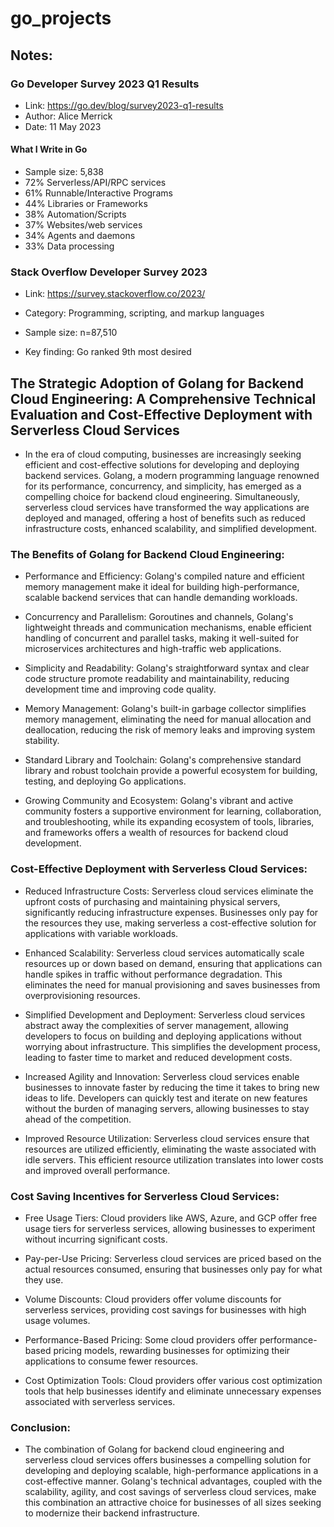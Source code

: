 # go_projects

## Notes: 

### Go Developer Survey 2023 Q1 Results
- Link: https://go.dev/blog/survey2023-q1-results
- Author: Alice Merrick
- Date: 11 May 2023

#### What I Write in Go
- Sample size: 5,838
- 72% Serverless/API/RPC services
- 61% Runnable/Interactive Programs
- 44% Libraries or Frameworks
- 38% Automation/Scripts
- 37% Websites/web services
- 34% Agents and daemons
- 33% Data processing

### Stack Overflow Developer Survey 2023
- Link: https://survey.stackoverflow.co/2023/
- Category: Programming, scripting, and markup languages
- Sample size: n=87,510

- Key finding: Go ranked 9th most desired

## The Strategic Adoption of Golang for Backend Cloud Engineering: A Comprehensive Technical Evaluation and Cost-Effective Deployment with Serverless Cloud Services

- In the era of cloud computing, businesses are increasingly seeking efficient and cost-effective solutions for developing and deploying backend services. Golang, a modern programming language renowned for its performance, concurrency, and simplicity, has emerged as a compelling choice for backend cloud engineering. Simultaneously, serverless cloud services have transformed the way applications are deployed and managed, offering a host of benefits such as reduced infrastructure costs, enhanced scalability, and simplified development.

### The Benefits of Golang for Backend Cloud Engineering:

- Performance and Efficiency: Golang's compiled nature and efficient memory management make it ideal for building high-performance, scalable backend services that can handle demanding workloads.

- Concurrency and Parallelism: Goroutines and channels, Golang's lightweight threads and communication mechanisms, enable efficient handling of concurrent and parallel tasks, making it well-suited for microservices architectures and high-traffic web applications.

- Simplicity and Readability: Golang's straightforward syntax and clear code structure promote readability and maintainability, reducing development time and improving code quality.

- Memory Management: Golang's built-in garbage collector simplifies memory management, eliminating the need for manual allocation and deallocation, reducing the risk of memory leaks and improving system stability.

- Standard Library and Toolchain: Golang's comprehensive standard library and robust toolchain provide a powerful ecosystem for building, testing, and deploying Go applications.

- Growing Community and Ecosystem: Golang's vibrant and active community fosters a supportive environment for learning, collaboration, and troubleshooting, while its expanding ecosystem of tools, libraries, and frameworks offers a wealth of resources for backend cloud development.

### Cost-Effective Deployment with Serverless Cloud Services:

- Reduced Infrastructure Costs: Serverless cloud services eliminate the upfront costs of purchasing and maintaining physical servers, significantly reducing infrastructure expenses. Businesses only pay for the resources they use, making serverless a cost-effective solution for applications with variable workloads.

- Enhanced Scalability: Serverless cloud services automatically scale resources up or down based on demand, ensuring that applications can handle spikes in traffic without performance degradation. This eliminates the need for manual provisioning and saves businesses from overprovisioning resources.

- Simplified Development and Deployment: Serverless cloud services abstract away the complexities of server management, allowing developers to focus on building and deploying applications without worrying about infrastructure. This simplifies the development process, leading to faster time to market and reduced development costs.

- Increased Agility and Innovation: Serverless cloud services enable businesses to innovate faster by reducing the time it takes to bring new ideas to life. Developers can quickly test and iterate on new features without the burden of managing servers, allowing businesses to stay ahead of the competition.

- Improved Resource Utilization: Serverless cloud services ensure that resources are utilized efficiently, eliminating the waste associated with idle servers. This efficient resource utilization translates into lower costs and improved overall performance.

### Cost Saving Incentives for Serverless Cloud Services:

- Free Usage Tiers: Cloud providers like AWS, Azure, and GCP offer free usage tiers for serverless services, allowing businesses to experiment without incurring significant costs.

- Pay-per-Use Pricing: Serverless cloud services are priced based on the actual resources consumed, ensuring that businesses only pay for what they use.

- Volume Discounts: Cloud providers offer volume discounts for serverless services, providing cost savings for businesses with high usage volumes.

- Performance-Based Pricing: Some cloud providers offer performance-based pricing models, rewarding businesses for optimizing their applications to consume fewer resources.

- Cost Optimization Tools: Cloud providers offer various cost optimization tools that help businesses identify and eliminate unnecessary expenses associated with serverless services.

### Conclusion:

- The combination of Golang for backend cloud engineering and serverless cloud services offers businesses a compelling solution for developing and deploying scalable, high-performance applications in a cost-effective manner. Golang's technical advantages, coupled with the scalability, agility, and cost savings of serverless cloud services, make this combination an attractive choice for businesses of all sizes seeking to modernize their backend infrastructure.

